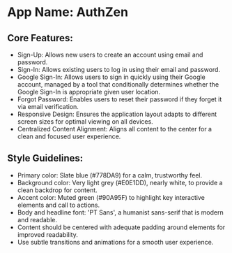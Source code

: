 # **App Name**: AuthZen

## Core Features:

- Sign-Up: Allows new users to create an account using email and password.
- Sign-In: Allows existing users to log in using their email and password.
- Google Sign-In: Allows users to sign in quickly using their Google account, managed by a tool that conditionally determines whether the Google Sign-In is appropriate given user location.
- Forgot Password: Enables users to reset their password if they forget it via email verification.
- Responsive Design: Ensures the application layout adapts to different screen sizes for optimal viewing on all devices.
- Centralized Content Alignment: Aligns all content to the center for a clean and focused user experience.

## Style Guidelines:

- Primary color: Slate blue (#778DA9) for a calm, trustworthy feel.
- Background color: Very light grey (#E0E1DD), nearly white, to provide a clean backdrop for content.
- Accent color: Muted green (#90A95F) to highlight key interactive elements and call to actions.
- Body and headline font: 'PT Sans', a humanist sans-serif that is modern and readable.
- Content should be centered with adequate padding around elements for improved readability.
- Use subtle transitions and animations for a smooth user experience.